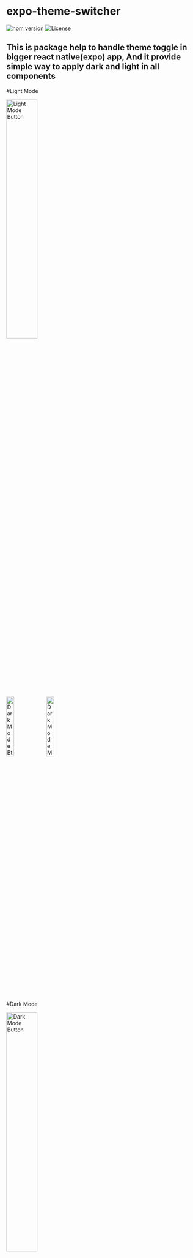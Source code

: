 # expo-theme-switcher

[![npm version](https://img.shields.io/npm/v/expo-theme-switcher)](https://www.npmjs.com/package/expo-theme-switcher)
[![License](https://img.shields.io/badge/License-Apache%202.0-brightgreen.svg)](https://opensource.org/licenses/Apache-2.0)

## This is package help to handle theme toggle in bigger react native(expo) app, And it provide simple way to apply dark and light in all components

#Light Mode
<div style="clear: both;">
    <img src="https://github.com/Ankur1326/expo-theme-switcher-npm-package/assets/121030267/21774ba6-40bd-4dc4-80e3-04e22454447f" width="40%" alt="Light Mode Button">
</div>


<img src="https://github.com/Ankur1326/expo-theme-switcher-npm-package/assets/121030267/8e3143b4-008d-49bb-9f13-22f28f4d149e" width="20%" alt="Dark Mode Btn Screen">
<img src="https://github.com/Ankur1326/expo-theme-switcher-npm-package/assets/121030267/59237bf5-d033-46c0-9254-dd54418ea900" width="20%" alt="Dark Mode Modal">

#Dark Mode
<div style="clear: both;">
    <img src="https://github.com/Ankur1326/expo-theme-switcher-npm-package/assets/121030267/13e179f0-7c4f-49a6-87f2-43d75429e62e" width="40%" alt="Dark Mode Button">
</div>

<img src="https://github.com/Ankur1326/expo-theme-switcher-npm-package/assets/121030267/5868146c-c45f-43ba-8961-37c4f3d02347" width="20%" alt="Dark Mode Btn screen">
<img src="https://github.com/Ankur1326/expo-theme-switcher-npm-package/assets/121030267/1ef46421-866d-439b-b8eb-21914895ec49" width="20%" alt="Dark Mode Btn screen">


## Installation

```sh
npm install expo-theme-switcher

```

or

```sh
yarn add expo-theme-switcher

```

## Import statement

```sh
import { ThemeProvider, ThemeSwitcherBtn, useTheme } from 'expo-theme-switcher';

```

## How to use it:

```sh
    // In App.js
    // setup part...

    import { ThemeProvider, ThemeSwitcherBtn, useTheme } from 'expo-theme-switcher';

    export default function App() {

        // light theme colors
        const lightTheme = {
            primaryBackgroundColor: "white",
            secondaryBackgroundColor: "#c7c7c7",
            primaryTextColor: "#000",
            secondaryTextColor: "",
            primaryBorderColor: "black",
            secondaryBorderColor: "gray",
        }

        // dark theme colors
        const darkTheme = {
            primaryBackgroundColor: "#111",
            secondaryBackgroundColor: "#333",
            primaryTextColor: "#fff",
            secondaryTextColor: "#cccccc",
            primaryBorderColor: "white",
            secondaryBorderColor: "gray",
        }

        return (
            <ThemeProvider light={lightTheme} dark={darkTheme}>
                <Homepage /> // another component
                <ThemeSwitcherBtn /> // toggle button
            </ThemeProvider>
        );
}

```

```sh
    // In Homepage.tsx

    import { useTheme } from 'expo-theme-switcher'

    const Homepage = () => {
    const { currentTheme } = useTheme() // currentTheme is a object

    // console.log("currentTheme : ", currentTheme) // currentTheme :  {"isDarkMode": false, "primaryBackgroundColor": "white", "primaryTextColor": "#000", "secondaryBackgroundColor": "#ccc", "secondaryTextColor": "#4d4d4d"}

    return (
        <View style={{backgroundColor: currentTheme.primaryBackgroundColor}}>
            <Text style={{color: currentTheme.primaryTextColor}} >Homepage</Text>
            <Text style={{color: currentTheme.primaryTextColor}}>Homepage</Text>
        </View>
    )
}

export default Homepage


```


## 🤝 Contributing

Contributions, issues and feature requests are welcome!<br />Feel free to check [issues page](https://github.com/Ankur1326/expo-theme-switcher-npm-package/issues).

## Show your support

Give a ⭐️ if this project helped you!
